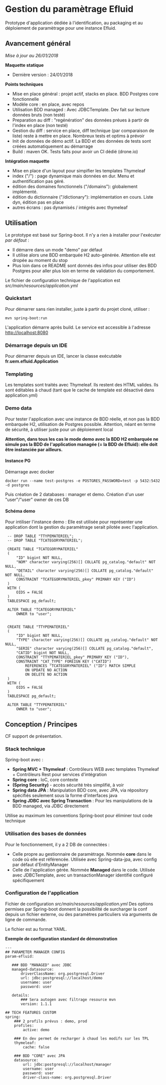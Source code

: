 # Gestion du paramètrage Efluid

Prototype d'application dédiée à l'identification, au packaging et au déploiement de paramètrage pour une instance Efluid.

## Avancement général

*Mise à jour au 26/01/2018*

**Maquette statique**
* Dernière version : 24/01/2018

**Points techniques**
* Mise en place général : projet actif, stacks en place. BDD Postgres core fonctionnelle
* Modèle core : en place, avec repos
* Utilisation BDD managed : Avec JDBCTemplate. Dev fait sur lecture données bruts (non testé)
* Preparation au diff : "regénération" des données préues à partir de l'index en place (non testé)
* Gestion du diff : service en place, diff technique (par comparaison de liste) reste à mettre en place. Nombreux tests et optims à prévoir
* Init de données de démo actif. La BDD et des données de tests sont créées automatiquement au démarrage
* Build : maven OK. Tests faits pour avoir un CI dédié (drone.io)

**Intégration maquette**
* Mise en place d'un layout pour simpifier les templates Thymeleaf
* index ("/") : page dynamique mais données en dur. Menu et authentification pas géré. 
* édition des domaines fonctionnels ("/domains"): globalement implémenté. 
* édition du dictionnaire ("/dictionary"): implémentation en cours. Liste dyn, édition pas en place
* autres écrans : pas dynamisés / intégrés avec thymeleaf

## Utilisation

Le prototype est basé sur Spring-boot. Il n'y a rien à installer pour l'exécuter _par défaut_ :
* Il démarre dans un mode "demo" par défaut
* Il utilise alors une BDD embarquée H2 auto-générée. Attention elle est dropée au moment du stop
* Plus loin dans ce README sont donnés des infos pour utiliser des BDD Postgres pour aller plus loin en terme de validation du comportement.

Le fichier de configuration technique de l'application est *src/main/resources/application.yml*

### Quickstart
Pour démarrer sans rien installer, juste à partir du projet cloné, utiliser : 

    mvn spring-boot:run
    
L'application démarre après build. Le service est accessible à l'adresse [http://localhost:8080](http://localhost:8080)

### Démarrage depuis un IDE
Pour démarrer depuis un IDE, lancer la classe exécutable __fr.uem.efluid.Application__

### Templating
Les templates sont traités avec Thymeleaf. Ils restent des HTML valides. Ils sont éditables à chaud (tant que le cache de template est désactivé dans application.yml)

### Demo data 
Pour tester l'application avec une instance de BDD réelle, et non pas la BDD embarquée H2, utilisation de Postgres possible. Attention, néant en terme de sécurité, à utiliser juste pour un déploiement local

**Attention, dans tous les cas le mode demo avec la BDD H2 embarquée ne simule pas la BDD de l'application managée (= la BDD de Efluid): elle doit être instanciée par ailleurs.**

#### Instance PG 
Démarrage avec docker

    docker run --name test-postgres -e POSTGRES_PASSWORD=test -p 5432:5432 -d postgres

Puis création de 2 databases : manager et demo. Création d'un user "user"/"user" owner de ces DB

#### Schéma demo
Pour intiliser l'instance demo : Elle est utilisée pour représenter une application dont la gestion du paramètrage serait pilotée avec l'application.

     -- DROP TABLE "TTYPEMATERIEL";
     -- DROP TABLE "TCATEGORYMATERIEL";
     
     CREATE TABLE "TCATEGORYMATERIEL"
     (
         "ID" bigint NOT NULL,
         "NOM" character varying(256)[] COLLATE pg_catalog."default" NOT NULL,
         "DETAIL" character varying(256)[] COLLATE pg_catalog."default" NOT NULL,
         CONSTRAINT "TCATEGORYMATERIEL_pkey" PRIMARY KEY ("ID")
     )
     WITH (
         OIDS = FALSE
     )
     TABLESPACE pg_default;
     
     ALTER TABLE "TCATEGORYMATERIEL"
         OWNER to "user";
     
     
     CREATE TABLE "TTYPEMATERIEL"
     (
         "ID" bigint NOT NULL,
         "TYPE" character varying(256)[] COLLATE pg_catalog."default" NOT NULL,
         "SERIE" character varying(256)[] COLLATE pg_catalog."default",
         "CATID" bigint NOT NULL,
         CONSTRAINT "TTYPEMATERIEL_pkey" PRIMARY KEY ("ID"),
         CONSTRAINT "CAT_TYPE" FOREIGN KEY ("CATID")
             REFERENCES "TCATEGORYMATERIEL" ("ID") MATCH SIMPLE
             ON UPDATE NO ACTION
             ON DELETE NO ACTION
     )
     WITH (
         OIDS = FALSE
     )
     TABLESPACE pg_default;
     
     ALTER TABLE "TTYPEMATERIEL"
         OWNER to "user";
         
## Conception / Principes
CF support de présentation.

### Stack technique
Spring-boot avec :
* **Spring MVC + Thymeleaf** : Contrôleurs WEB avec templates Thymeleaf + Contrôleurs Rest pour services d'intégration
* **Spring core** : IoC, core contexte
* **(Spring Security)** - accès sécurité très simplifié, à voir
* **Spring data JPA** : Manipulation BDD core, avec JPA, via répository spécifiés seulement sous la forme d'interfaces java
* **Spring JDBC avec Spring Transaction** : Pour les manipulations de la BDD managed, via JDBC directement

Utilise au maximum les conventions Spring-boot pour éliminer tout code technique

### Utilisation des bases de données
Pour le fonctionnement, il y a 2 DB de connectées :
* Celle propre au gestionnaire de paramètrage. Nommée **core** dans le code où elle est référencée. Utilisée avec Spring-data-jpa, avec config par défaut d'EntityManager
* Celle de l'application gérée. Nommée **Managed** dans le code. Utilisée avec JDBCTemplate, avec un transactionManager identifié configuré spécifiquement

### Configuration de l'application
Fichier de configuration *src/main/resources/application.yml*
Des options permises par Spring-boot donnent la possibilité de surcharger la conf depuis un fichier externe, ou des paramètres particuliers via arguments de ligne de commande.

Le fichier est au format YAML.

**Exemple de configuration standard de démonstration**

    ---
    ## PARAMETER MANAGER CONFIG
    param-efluid:
    
       ### BDD "MANAGED" avec JDBC
       managed-datasource:
           driverClassName: org.postgresql.Driver
           url: jdbc:postgresql://localhost/demo
           username: user
           password: user
           
       details:
           ### Sera autogen avec filtrage resource mvn
           version: 1.1.1
    
    ## TECH FEATURES CUSTOM
    spring:
        ### 2 profils prévus : demo, prod
        profiles:
            active: demo
    
        ### En dev permet de recharger à chaud les modifs sur les TPL
        thymeleaf:
            cache: false
    
        ### BDD "CORE" avec JPA
        datasource:
            url: jdbc:postgresql://localhost/manager
            username: user
            password: user
            driver-class-name: org.postgresql.Driver

